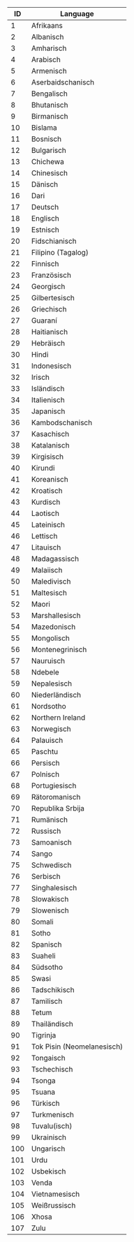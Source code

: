 | ID  | Language                   |
|-----|----------------------------|
| 1   | Afrikaans                  |
| 2   | Albanisch                  |
| 3   | Amharisch                  |
| 4   | Arabisch                   |
| 5   | Armenisch                  |
| 6   | Aserbaidschanisch          |
| 7   | Bengalisch                 |
| 8   | Bhutanisch                 |
| 9   | Birmanisch                 |
| 10  | Bislama                    |
| 11  | Bosnisch                   |
| 12  | Bulgarisch                 |
| 13  | Chichewa                   |
| 14  | Chinesisch                 |
| 15  | Dänisch                    |
| 16  | Dari                       |
| 17  | Deutsch                    |
| 18  | Englisch                   |
| 19  | Estnisch                   |
| 20  | Fidschianisch              |
| 21  | Filipino (Tagalog)         |
| 22  | Finnisch                   |
| 23  | Französisch                |
| 24  | Georgisch                  |
| 25  | Gilbertesisch              |
| 26  | Griechisch                 |
| 27  | Guaraní                    |
| 28  | Haitianisch                |
| 29  | Hebräisch                  |
| 30  | Hindi                      |
| 31  | Indonesisch                |
| 32  | Irisch                     |
| 33  | Isländisch                 |
| 34  | Italienisch                |
| 35  | Japanisch                  |
| 36  | Kambodschanisch            |
| 37  | Kasachisch                 |
| 38  | Katalanisch                |
| 39  | Kirgisisch                 |
| 40  | Kirundi                    |
| 41  | Koreanisch                 |
| 42  | Kroatisch                  |
| 43  | Kurdisch                   |
| 44  | Laotisch                   |
| 45  | Lateinisch                 |
| 46  | Lettisch                   |
| 47  | Litauisch                  |
| 48  | Madagassisch               |
| 49  | Malaiisch                  |
| 50  | Maledivisch                |
| 51  | Maltesisch                 |
| 52  | Maori                      |
| 53  | Marshallesisch             |
| 54  | Mazedonisch                |
| 55  | Mongolisch                 |
| 56  | Montenegrinisch            |
| 57  | Nauruisch                  |
| 58  | Ndebele                    |
| 59  | Nepalesisch                |
| 60  | Niederländisch             |
| 61  | Nordsotho                  |
| 62  | Northern Ireland           |
| 63  | Norwegisch                 |
| 64  | Palauisch                  |
| 65  | Paschtu                    |
| 66  | Persisch                   |
| 67  | Polnisch                   |
| 68  | Portugiesisch              |
| 69  | Rätoromanisch              |
| 70  | Republika Srbija           |
| 71  | Rumänisch                  |
| 72  | Russisch                   |
| 73  | Samoanisch                 |
| 74  | Sango                      |
| 75  | Schwedisch                 |
| 76  | Serbisch                   |
| 77  | Singhalesisch              |
| 78  | Slowakisch                 |
| 79  | Slowenisch                 |
| 80  | Somali                     |
| 81  | Sotho                      |
| 82  | Spanisch                   |
| 83  | Suaheli                    |
| 84  | Südsotho                   |
| 85  | Swasi                      |
| 86  | Tadschikisch               |
| 87  | Tamilisch                  |
| 88  | Tetum                      |
| 89  | Thailändisch               |
| 90  | Tigrinja                   |
| 91  | Tok Pisin (Neomelanesisch) |
| 92  | Tongaisch                  |
| 93  | Tschechisch                |
| 94  | Tsonga                     |
| 95  | Tsuana                     |
| 96  | Türkisch                   |
| 97  | Turkmenisch                |
| 98  | Tuvalu(isch)               |
| 99  | Ukrainisch                 |
| 100 | Ungarisch                  |
| 101 | Urdu                       |
| 102 | Usbekisch                  |
| 103 | Venda                      |
| 104 | Vietnamesisch              |
| 105 | Weißrussisch               |
| 106 | Xhosa                      |
| 107 | Zulu                       |
